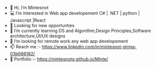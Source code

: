 - 👋 Hi, I’m Mintesnot
- 💻 I’m interested in Web app developement C# | .NET | python | Javascript |React
- 👀 Looking for new opportunties
- 🌱 I’m currently learning DS and Algorithm,Design Principles,Software architecture,UI/UX designs 
- 💞️ I’m looking for remote work any web app developement
- 📫 Reach me :- https://www.linkedin.com/in/mintesnot-girma-03b686182/
- 🧔 Portfolio  :-  https://mintesnotg.github.io/Minte/

<!---
Mintesnotg/Mintesnotg is a ✨ special ✨ repository because its `README.md` (this file) appears on your GitHub profile.
You can click the Preview link to take a look at your changes.
--->
